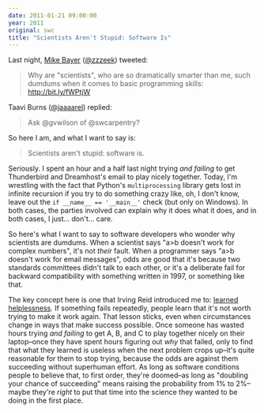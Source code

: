 ```yaml
---
date: 2011-01-21 09:00:00
year: 2011
original: swc
title: "Scientists Aren't Stupid: Software Is"
---
```

<p>Last night, <a href="http://techspot.zzzeek.org/">Mike Bayer</a> (<a href="http://twitter.com/zzzeek">@zzzeek</a>) tweeted:</p>
<blockquote><p>Why are "scientists", who are so dramatically smarter than me, such dumdums when it comes to basic programming skills: <a rel="nofollow" href="http://bit.ly/fWPtjW" target="_blank">http://bit.ly/fWPtjW</a></p></blockquote>
<p>Taavi Burns (<a href="http://twitter.com/jaaaarel">@jaaaarel</a>) replied:</p>
<blockquote><p>Ask @gvwilson of @swcarpentry?</p></blockquote>
<p>So here I am, and what I want to say is:</p>
<blockquote><p>Scientists aren't stupid: software is.</p></blockquote>
<p>Seriously. I spent an hour and a half last night trying <em>and failing</em> to get Thunderbird and Dreamhost's email to play nicely together. Today, I'm wrestling with the fact that Python's <code>multiprocessing</code> library gets lost in infinite recursion if you try to do something crazy like, oh, I don't know, leave out the <code>if __name__ == '__main__'</code> check (but only on Windows). In both cases, the parties involved can explain why it does what it does, and in both cases, I just… don't… care.</p>
<p>So here's what I want to say to software developers who wonder why scientists are dumdums. When a scientist says "a&gt;b doesn't work for complex numbers", it's not <em>their</em> fault. When a programmer says "a&gt;b doesn't work for email messages", odds are good that it's because two standards committees didn't talk to each other, or it's a deliberate fail for backward compatibility with something written in 1997, or something like that.</p>
<p>The key concept here is one that Irving Reid introduced me to: <a href="http://en.wikipedia.org/wiki/Learned_helplessness">learned helplessness</a>. If something fails repeatedly, people learn that it's not worth trying to make it work again. That lesson sticks, even when circumstances change in ways that make success possible. Once someone has wasted hours trying <em>and failing</em> to get A, B, and C to play together nicely on their laptop–once they have spent hours figuring out <em>why</em> that failed, only to find that what they learned is useless when the next problem crops up–it's quite reasonable for them to stop trying, because the odds are against them succeeding without superhuman effort. As long as software conditions people to believe that, to first order, they're doomed–as long as "doubling your chance of succeeding" means raising the probability from 1% to 2%–maybe they're <em>right</em> to put that time into the science they wanted to be doing in the first place.</p>
